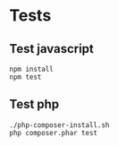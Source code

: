 # Tests

## Test javascript
```shell
npm install
npm test
```

## Test php
```shell
./php-composer-install.sh
php composer.phar test
```



